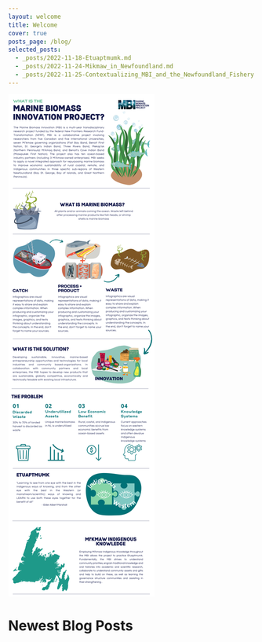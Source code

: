 ```yaml
---
layout: welcome
title: Welcome
cover: true
posts_page: /blog/
selected_posts:
  - _posts/2022-11-18-Etuaptmumk.md
  - _posts/2022-11-24-Mikmaw_in_Newfoundland.md
  - _posts/2022-11-25-Contextualizing_MBI_and_the_Newfoundland_Fishery.md
---
```


![MBI_Intro](/assets/img/MBI_Intro.png)


# Newest Blog Posts
<!--posts-->
